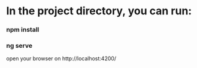 # In the project directory, you can run:
### npm install
### ng serve

open your browser on http://localhost:4200/ 
